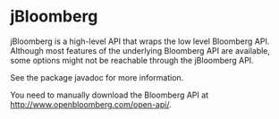 jBloomberg
==========

jBloomberg is a high-level API that wraps the low level Bloomberg API.
Although most features of the underlying Bloomberg API are available, some options might not be reachable through the jBloomberg API.

See the package javadoc for more information.

You need to manually download the Bloomberg API at http://www.openbloomberg.com/open-api/.
